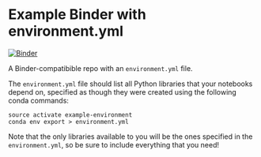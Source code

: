 # Example Binder with environment.yml

[![Binder](http://mybinder.org/badge.svg)](http://mybinder.org/repo/binder-project/example-conda-environment)

A Binder-compatibible repo with an `environment.yml` file.

The `environment.yml` file should list all Python libraries that your notebooks depend on, specified as though they were created
using the following conda commands:

```
source activate example-environment
conda env export > environment.yml
```

Note that the only libraries available to you will be the ones specified in the `environment.yml`, so be sure to include everything that you need!
